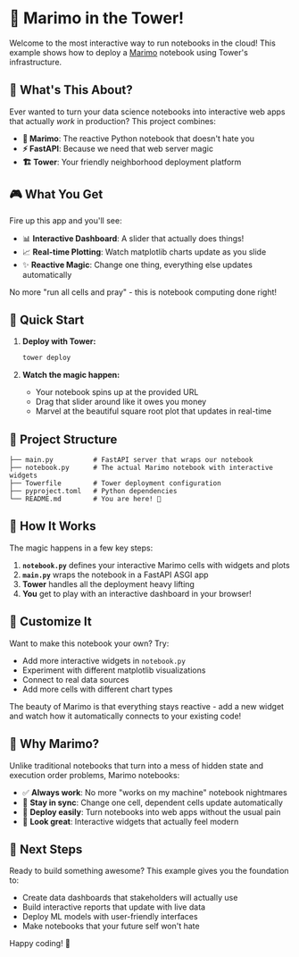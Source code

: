 # 🚀 Marimo in the Tower!

Welcome to the most interactive way to run notebooks in the cloud! This example shows how to deploy a [Marimo](https://marimo.io/) notebook using Tower's infrastructure.

## 🎯 What's This About?

Ever wanted to turn your data science notebooks into interactive web apps that actually *work* in production? This project combines:

- **🐍 Marimo**: The reactive Python notebook that doesn't hate you
- **⚡ FastAPI**: Because we need that web server magic
- **🏗️ Tower**: Your friendly neighborhood deployment platform

## 🎮 What You Get

Fire up this app and you'll see:

- 📊 **Interactive Dashboard**: A slider that actually does things!
- 📈 **Real-time Plotting**: Watch matplotlib charts update as you slide
- ✨ **Reactive Magic**: Change one thing, everything else updates automatically

No more "run all cells and pray" - this is notebook computing done right!

## 🚀 Quick Start

1. **Deploy with Tower:**
   ```bash
   tower deploy
   ```

2. **Watch the magic happen:**
   - Your notebook spins up at the provided URL
   - Drag that slider around like it owes you money
   - Marvel at the beautiful square root plot that updates in real-time

## 📁 Project Structure

```
├── main.py          # FastAPI server that wraps our notebook
├── notebook.py      # The actual Marimo notebook with interactive widgets
├── Towerfile        # Tower deployment configuration
├── pyproject.toml   # Python dependencies
└── README.md        # You are here! 👋
```

## 🔧 How It Works

The magic happens in a few key steps:

1. **`notebook.py`** defines your interactive Marimo cells with widgets and plots
2. **`main.py`** wraps the notebook in a FastAPI ASGI app
3. **Tower** handles all the deployment heavy lifting
4. **You** get to play with an interactive dashboard in your browser!

## 🎨 Customize It

Want to make this notebook your own? Try:

- Add more interactive widgets in `notebook.py`
- Experiment with different matplotlib visualizations  
- Connect to real data sources
- Add more cells with different chart types

The beauty of Marimo is that everything stays reactive - add a new widget and watch how it automatically connects to your existing code!

## 🤔 Why Marimo?

Unlike traditional notebooks that turn into a mess of hidden state and execution order problems, Marimo notebooks:

- ✅ **Always work**: No more "works on my machine" notebook nightmares
- 🔄 **Stay in sync**: Change one cell, dependent cells update automatically
- 🎯 **Deploy easily**: Turn notebooks into web apps without the usual pain
- 📱 **Look great**: Interactive widgets that actually feel modern

## 🎉 Next Steps

Ready to build something awesome? This example gives you the foundation to:

- Create data dashboards that stakeholders will actually use
- Build interactive reports that update with live data
- Deploy ML models with user-friendly interfaces
- Make notebooks that your future self won't hate

Happy coding! 🎈